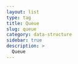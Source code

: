 ```yaml
---
layout: list
type: tag
title: Queue
slug: queue
category: data-structure
sidebar: true
description: >
  Queue
---
```

